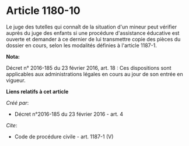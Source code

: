 # Article 1180-10

Le juge des tutelles qui connaît de la situation d'un mineur peut vérifier auprès du juge des enfants si une procédure
d'assistance éducative est ouverte et demander à ce dernier de lui transmettre copie des pièces du dossier en cours, selon
les modalités définies à l'article 1187-1.

**Nota:**

Décret n° 2016-185 du 23 février 2016, art. 18 : Ces dispositions sont applicables aux administrations légales en cours au
jour de son entrée en vigueur.

**Liens relatifs à cet article**

_Créé par_:

  - Décret n°2016-185 du 23 février 2016 - art. 4

_Cite_:

  - Code de procédure civile - art. 1187-1 (V)
